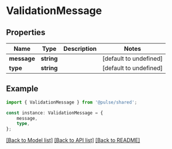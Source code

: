 # ValidationMessage


## Properties

Name | Type | Description | Notes
------------ | ------------- | ------------- | -------------
**message** | **string** |  | [default to undefined]
**type** | **string** |  | [default to undefined]

## Example

```typescript
import { ValidationMessage } from '@pulse/shared';

const instance: ValidationMessage = {
    message,
    type,
};
```

[[Back to Model list]](../README.md#documentation-for-models) [[Back to API list]](../README.md#documentation-for-api-endpoints) [[Back to README]](../README.md)
